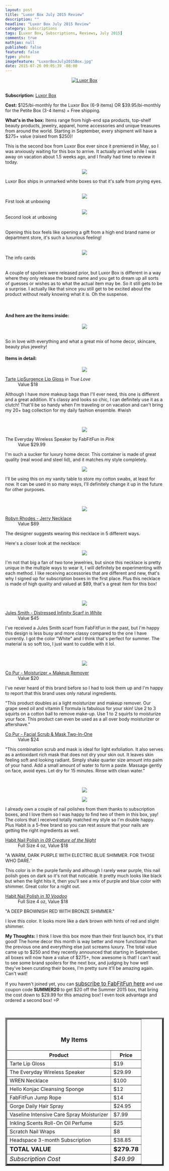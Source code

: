 ```yaml
---
layout: post
title: "Luxor Box July 2015 Review"
description: ""
headline: "Luxor Box July 2015 Review"
category: Subscriptions
tags: [Luxor Box, Subscriptions, Reviews, July 2015]
comments: true
mathjax: null
published: false
featured: false
type: photo
imagefeature: "LuxorBoxJuly2015Box.jpg"
date: 2015-07-26 09:05:39 -08:00
---
```


<center><a href="http://xo.fff.me/cwUVT" target="_blank">
<img src="/images/LuxorBoxJuly2015Box.jpg" border="0" style="border:none;max-width:100%;" alt="Luxor Box" />
</a></center>
<br>

<p><b>Subscription:</b> <a href="http://xo.fff.me/cwUVT" target="_blank">Luxor Box</a></p>
<p><b>Cost:</b> $125/bi-monthly for the Luxor Box (6-9 items) OR $39.95/bi-monthly for the Petite Box (3-4 items) + Free shipping.</p>
<p><b>What's in the box:</b> Items range from high-end spa products, top-shelf beauty products, jewelry, apparel, home accessories and unique treasures from around the world. Starting in September, every shipment will have a $275+ value (raised from $250)!</p>

<p>This is the second box from Luxor Box ever since it premiered in May, so I was anxiously waiting for this box to arrive. It actually arrived while I was away on vacation about 1.5 weeks ago, and I finally had time to review it today.</p>

<center><img src="/images/LuxorBoxJuly2015Packaging.jpg"></center>
<p>Luxor Box ships in unmarked white boxes so that it's safe from prying eyes.</p>
<br>

<center><img src="/images/LuxorBoxJuly2015Packaging2.jpg"></center>
<figcaption>First look at unboxing</figcaption>
<br>

<center><img src="/images/LuxorBoxJuly2015Box2.jpg"></center>
<figcaption>Second look at unboxing</figcaption>
<br>

<p>Opening this box feels like opening a gift from a high end brand name or department store, it's such a luxurious feeling!</p>
<br>

<center><img src="/images/LuxorBoxJuly2015InfoCards.jpg"></center>
<figcaption>The info cards</figcaption>
<br>

<p>A couple of spoilers were released prior, but Luxor Box is different in a way where they only release the brand name and you get to dream up all sorts of guesses or wishes as to what the actual item may be. So it still gets to be a surprise. I actually like that since you still get to be excited about the product without really knowing what it is. Oh the suspense.</p>
<br>

<H4>And here are the items inside:</H4>
<center><img src="/images/LuxorBoxJuly2015Items.jpg"></center>
<br>

<p>So in love with everything and what a great mix of home decor, skincare, beauty plus jewelry!</p>

<H4>Items in detail:</H4>

<center><img src="/images/LuxorBoxJuly2015MakeupBag.jpg"></center>
<DL>
<DT><a href="http://tartecosmetics.com/tarte-item-lipsurgence-lip-gloss" target="_blank">Tarte LipSurgence Lip Gloss</a> in <i>True Love</i></DT>
<DD>Value $18</DD>
</DL>

<p>Although I have more makeup bags than I'll ever need, this one is different and a great addition. It's classy and looks so chic, I can definitely use it as a clutch! That'll be so handy when I'm traveling or on vacation and can't bring my 20+ bag collection for my daily fashion ensemble. #iwish</p>
<br>

<p><center><img src="/images/LuxorBoxJuly2015Container.jpg"></center></p>
<DL>
<DT>The Everyday Wireless Speaker by FabFitFun in <i>Pink</i></DT>
<DD>Value $29.99</DD>
</DL>

<p>I'm such a sucker for luxury home decor. This container is made of great quality (real wood and steel lid), and it matches my style completely.</p>

<center><img src="/images/LuxorBoxJuly2015Container2.jpg"></center>
<p>I'll be using this on my vanity table to store my cotton swabs, at least for now. It can be used in so many ways, I'll definitely change it up in the future for other purposes.</p>
<br>

<p><center><img src="/images/LuxorBoxJuly2015Necklace.jpg"></center></p>
<DL>
<DT><a href="http://robynrhodes.com/jerry.html" target="_blank">Robyn Rhodes - Jerry Necklace</a></DT>
<DD>Value $89</DD>
</DL>

<p>The designer suggests wearing this necklace in 5 different ways.</p>

<p>Here's a closer look at the necklace:</p>
<center><img src="/images/LuxorBoxJuly2015Necklace2.jpg"></center>
<p>I'm not that big a fan of two tone jewelries, but since this necklace is pretty unique in the multiple ways to wear it, I will definitely be experimenting with each method. I like receiving accessories that are different and new, that's why I signed up for subscription boxes in the first place. Plus this necklace is made of high quality and valued at $89, that's a great item for this box!</p>
<br>

<p><center><img src="/images/LuxorBoxJuly2015Scarf.jpg"></center></p>
<DL>
<DT><a href="http://julessmithdesigns.com/collections/scarves/products/distressed-infinity-scarf" target="_blank">Jules Smith - Distressed Infinity Scarf in <i>White</i></a></DT>
<DD>Value $45</DD>
</DL>

<p>I've received a Jules Smith scarf from FabFitFun in the past, but I'm happy this design is less busy and more classy compared to the one I have currently. I got the color "White" and I think that's perfect for summer. The material is so soft too, I just want to cuddle with it lol.</p>
<br>

<p><center><img src="/images/LuxorBoxJuly2015BSkincare.jpg"></center></p>
<DL>
<DT><a href="http://www.co-pur.com/products/all-in-one-pure-moisture" target="_blank">Co Pur - Moisturizer + Makeup Remover</a></DT>
<DD>Value $20</DD>
</DL>

<p>I've never heard of this brand before so I had to look them up and I'm happy to report that this brand uses only natural ingredients.</p>

<p>"This product doubles as a light moisturizer and makeup remover. Our grape seed oil and vitamin E formula is fabulous for your skin! Use 2 to 3 squirts on a cotton ball to remove make-up. Use 1 to 2 squirts to moisturize your face. This product can even be used as a all over body moisturizer or aftershave."</p>

<DL>
<DT><a href="http://www.co-pur.com/products/facial-scrub-mask-two-in-one" target="_blank">Co Pur - Facial Scrub & Mask Two-In-One</a></DT>
<DD>Value $24</DD>
</DL>
<p>"This combination scrub and mask is ideal for light exfoliation. It also serves as a antioxidant rich mask that does not dry your skin out. It leaves skin feeling soft and looking radiant. Simply shake quarter size amount into palm of your hand. Add a small amount of water to form a paste. Massage gently on face, avoid eyes. Let dry for 15 minutes. Rinse with clean water."</p>
<br>

<p><center><img src="/images/LuxorBoxJuly2015NailPolish2.jpg"></center></p>
<center><img src="/images/LuxorBoxJuly2015NailPolish.jpg"></center>
<p>I already own a couple of nail polishes from them thanks to subscription boxes, and I love them so I was happy to find two of them in this box, yay! The colors that I received totally matched my style so I'm double happy. Plus Habit is a 5-free brand so you can rest assure that your nails are getting the right ingredients as well.</p>

<DL>
<DT><a href="http://www.habitcosmetics.com/collections/colors/products/09-creature-of-the-night" target="_blank">Habit Nail Polish in <i>09 Creature of the Night</i></a></DT>
<DD>Full Size 4 oz, Value $18</DD>
</DL>

<p>"A WARM, DARK PURPLE WITH ELECTRIC BLUE SHIMMER. FOR THOSE WHO DARE."</p>
<p>This color is in the purple family and although I rarely wear purple, this nail polish goes on dark so it's not that noticable. It pretty much looks like black but when the light hits it, then you'll see a mix of purple and blue color with shimmer. Great color for a night out.</p>

<DL>
<DT><a href="http://www.habitcosmetics.com/collections/colors/products/10-voodoo" target="_blank">Habit Nail Polish in <i>10 Voodoo</i></a></DT>
<DD>Full Size 4 oz, Value $18</DD>
</DL>

<p>"A DEEP BROWNISH RED WITH BRONZE SHIMMER."</p>
<p>I love this color. It looks more like a dark brown with hints of red and slight shimmer. 
<br>

<p><i class="icon-exclamation-sign"></i><b> My Thoughts:</b> I think I love this box more than their first launch box, it's that good! The home decor this month is way better and more functional than the previous one and everything else just screams luxury. The total value came up to $250 and they recently announced that starting in September, all boxes will now have a value of $275+, how awesome is that! I can't wait to see some brand spoilers for the next box, and judging by how well they've been curating their boxes, I'm pretty sure it'll be amazing again. Can't wait!</p>

<p>If you haven't joined yet, you can <a href="http://xo.fff.me/cwUVT" target="_blank"><big>subscribe to FabFitFun here</big></a> and use coupon code <b>SUMMER20</b> to get $20 off the Summer 2015 box, that bring the cost down to $29.99 for this amazing box! I even took advantage and ordered a second box! =P</p>
<br>

<TABLE  BORDER="5">
   <TR>
      <TH COLSPAN="2">
         <H3><BR><center>My Items</center></H3>
      </TH>
   </TR>
      <TH>Product</TH>
      <TH>Price</TH>
  <TR>
      <TD>Tarte Lip Gloss</TD>
      <TD>$19</TD>
   </TR>
  <TR>
      <TD>The Everyday Wireless Speaker</TD>
      <TD>$29.99</TD>
   </TR>
   <TR>
      <TD>WREN Necklace</TD>
      <TD>$100</TD>
   </TR>
    <TR>
      <TD>Hello Konjac Cleansing Sponge</TD>
      <TD>$12</TD>
   </TR>
    <TR>
      <TD>FabFitFun Jump Rope</TD>
      <TD>$14</TD>
   </TR>
    <TR>
      <TD>Gorge Daily Hair Spray</TD>
      <TD>$24.95</TD>
   </TR>
    <TR>
      <TD>Vaseline Intensive Care Spray Moisturizer</TD>
      <TD>$7.99</TD>
   </TR>
    <TR>
      <TD>Inkling Scents Roll-On Oil Perfume</TD>
      <TD>$25</TD>
   </TR>
    <TR>
      <TD>Scratch Nail Wraps</TD>
      <TD>$8</TD>
   </TR>
    <TR>
      <TD>Headspace 3-month Subscription</TD>
      <TD>$38.85</TD>
   </TR>
   <TR>
      <TD><b><big>TOTAL VALUE</big></b></TD>
      <TD><b><big>$279.78</big></b></TD>
   </TR>
   <TR>
      <TD><i><big>Subscription Cost</big></i></TD>
      <TD><i><big>$49.99</big></i></TD>
   </TR>
</TABLE>
